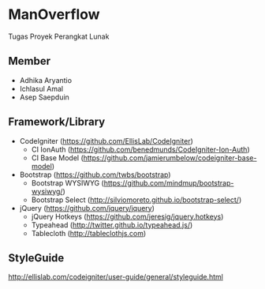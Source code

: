 # ManOverflow
Tugas Proyek Perangkat Lunak

## Member
* Adhika Aryantio
* Ichlasul Amal
* Asep Saepduin


## Framework/Library
* CodeIgniter (https://github.com/EllisLab/CodeIgniter)
	* CI IonAuth (https://github.com/benedmunds/CodeIgniter-Ion-Auth)
	* CI Base Model (https://github.com/jamierumbelow/codeigniter-base-model)
* Bootstrap (https://github.com/twbs/bootstrap)
	* Bootstrap WYSIWYG (https://github.com/mindmup/bootstrap-wysiwyg/)
	* Bootstrap Select (http://silviomoreto.github.io/bootstrap-select/)
* jQuery (https://github.com/jquery/jquery)
	* jQuery Hotkeys (https://github.com/jeresig/jquery.hotkeys)
	* Typeahead (http://twitter.github.io/typeahead.js/)
	* Tablecloth (http://tableclothjs.com)

## StyleGuide
http://ellislab.com/codeigniter/user-guide/general/styleguide.html